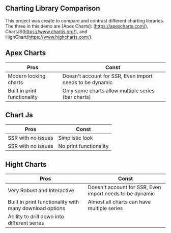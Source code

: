 ## Charting Library Comparison
This project was create to compare and contrast different charting libraries. The three in this demo are [Apex Charts]: (https://apexcharts.com/), ChartJS(https://www.chartjs.org/), and HighChart(https://www.highcharts.com/).

## Apex Charts

| Pros | Const |
| --- | --- |
| Modern looking charts | Doesn't account for SSR, Even import needs to be dynamic |
| Built in print functionality | Only some charts allow multiple series (bar charts) |

## Chart Js

| Pros | Const |
| --- | --- |
| SSR with no issues | Simplistic look |
| SSR with no issues | No print functionality |



## Hight Charts

| Pros | Const |
| --- | --- |
| Very Robust and Interactive | Doesn't account for SSR, Even import needs to be dynamic |
| Built in print functionality with many download options | Almost all charts can have multiple series |
| Ability to drill down into different series |  |

